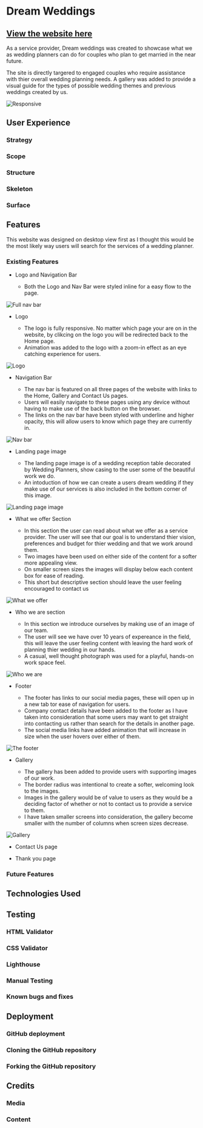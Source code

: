 # Dream Weddings

## [View the website here](https://nicolejackson89.github.io/pp1-dream-wedding/)

As a service provider, Dream weddings was created to showcase what we as wedding planners can do for couples who plan to get married in the near future.

The site is directly targered to engaged couples who require assistance with thier overall wedding planning needs. A gallery was added to provide a visual guide for the types of possible wedding themes and previous weddings created by us.

![Responsive](./assets/readme/am-i-responsive.png)

## User Experience

### Strategy

### Scope

### Structure

### Skeleton

### Surface

## Features

This website was designed on desktop view first as I thought this would be the most likely way users will search for the services of a wedding planner.

### Existing Features

- Logo and Navigation Bar

  - Both the Logo and Nav Bar were styled inline for a easy flow to the page.

![Full nav bar](./assets/readme/full-nav.png)

- Logo

  - The logo is fully responsive. No matter which page your are on in the website, by clikcing on the logo you will be redirected back to the Home page.
  - Animation was added to the logo with a zoom-in effect as an eye catching experience for users.

![Logo](./assets/readme/logo.png)

- Navigation Bar
  
  - The nav bar is featured on all three pages of the website with links to the Home, Gallery and Contact Us pages.
  - Users will easily navigate to these pages using any device without having to make use of the back button on the browser.
  - The links on the nav bar have been styled with underline and higher opacity, this will allow users to know which page they are currently in.

![Nav bar](./assets/readme/nav-bar.png)

- Landing page image

  - The landing page image is of a wedding reception table decorated by Wedding Planners, show casing to the user some of the beautiful work we do.
  - An intoduction of how we can create a users dream wedding if they make use of our services is also included in the bottom corner of this image.

![Landing page image](./assets/readme/landing-page-img.png)

- What we offer Section

  - In this section the user can read about what we offer as a service provider. The user will see that our goal is to understand thier vision, preferences and budget for thier wedding and that we work around them.
  - Two images have been used on either side of the content for a softer more appealing view.
  - On smaller screen sizes the images will display below each content box for ease of reading.
  - This short but descriptive section should leave the user feeling encouraged to contact us

![What we offer](./assets/readme/what-we-offer.png)

- Who we are section

  - In this section we introduce ourselves by making use of an image of our team.
  - The user will see we have over 10 years of expereance in the field, this will leave the user feeling content with leaving the hard work of planning thier wedding in our hands.
  - A casual, well thought photograph was used for a playful, hands-on work space feel.

![Who we are](./assets/readme/who-we-are.png)

- Footer

  - The footer has links to our social media pages, these will open up in a new tab tor ease of navigation for users.
  - Company contact details have been added to the footer as I have taken into consideration that some users may want to get straight into contacting us rather than search for the details in another page.
  - The social media links have added animation that will increase in size when the user hovers over either of them.

![The footer](./assets/readme/footer.png)

- Gallery

  - The gallery has been added to provide users with supporting images of our work.
  - The border radius was intentional to create a softer, welcoming look to the images.
  - Images in the gallery would be of value to users as they would be a deciding factor of whether or not to contact us to provide a service to them.
  - I have taken smaller screens into consideration, the gallery become smaller with the number of columns when screen sizes decrease.

![Gallery](./assets/readme/gallery.png)

- Contact Us page

- Thank you page

### Future Features

## Technologies Used

## Testing

### HTML Validator

### CSS Validator

### Lighthouse

### Manual Testing

### Known bugs and fixes

## Deployment

### GitHub deployment

### Cloning the GitHub repository

### Forking the GitHub repository

## Credits

### Media

### Content
